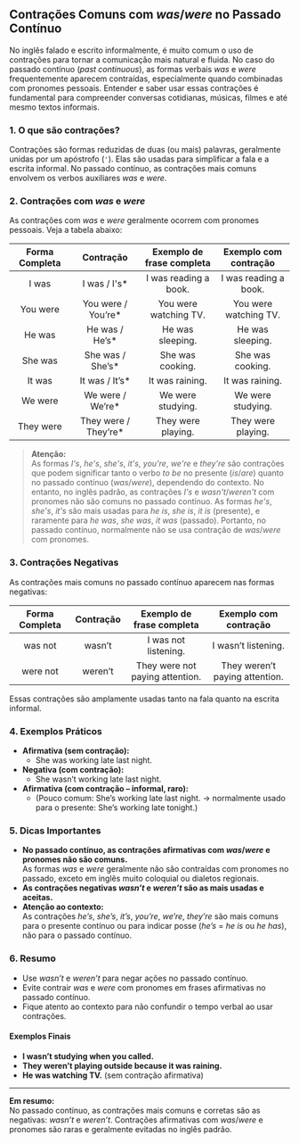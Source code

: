 
## Contrações Comuns com *was*/*were* no Passado Contínuo

No inglês falado e escrito informalmente, é muito comum o uso de contrações para tornar a comunicação mais natural e fluida. No caso do passado contínuo (*past continuous*), as formas verbais *was* e *were* frequentemente aparecem contraídas, especialmente quando combinadas com pronomes pessoais. Entender e saber usar essas contrações é fundamental para compreender conversas cotidianas, músicas, filmes e até mesmo textos informais.

### 1. O que são contrações?

Contrações são formas reduzidas de duas (ou mais) palavras, geralmente unidas por um apóstrofo (`'`). Elas são usadas para simplificar a fala e a escrita informal. No passado contínuo, as contrações mais comuns envolvem os verbos auxiliares *was* e *were*.

### 2. Contrações com *was* e *were*

As contrações com *was* e *were* geralmente ocorrem com pronomes pessoais. Veja a tabela abaixo:

| Forma Completa | Contração | Exemplo de frase completa | Exemplo com contração |
|:--------------:|:---------:|:------------------------:|:---------------------:|
| I was         | I was / I's* | I was reading a book.   | I was reading a book. |
| You were      | You were / You’re* | You were watching TV. | You were watching TV. |
| He was        | He was / He’s* | He was sleeping.       | He was sleeping.      |
| She was       | She was / She’s* | She was cooking.      | She was cooking.      |
| It was        | It was / It’s* | It was raining.        | It was raining.       |
| We were       | We were / We’re* | We were studying.     | We were studying.     |
| They were     | They were / They’re* | They were playing.  | They were playing.    |

> **Atenção:**  
> As formas *I's*, *he's*, *she's*, *it's*, *you're*, *we're* e *they're* são contrações que podem significar tanto o verbo *to be* no presente (*is*/*are*) quanto no passado contínuo (*was*/*were*), dependendo do contexto. No entanto, no inglês padrão, as contrações *I's* e *wasn't*/*weren't* com pronomes não são comuns no passado contínuo. As formas *he's*, *she's*, *it's* são mais usadas para *he is*, *she is*, *it is* (presente), e raramente para *he was*, *she was*, *it was* (passado). Portanto, no passado contínuo, normalmente não se usa contração de *was*/*were* com pronomes.

### 3. Contrações Negativas

As contrações mais comuns no passado contínuo aparecem nas formas negativas:

| Forma Completa      | Contração      | Exemplo de frase completa         | Exemplo com contração         |
|:-------------------:|:--------------:|:---------------------------------:|:-----------------------------:|
| was not             | wasn’t         | I was not listening.              | I wasn’t listening.           |
| were not            | weren’t        | They were not paying attention.   | They weren’t paying attention.|

Essas contrações são amplamente usadas tanto na fala quanto na escrita informal.

### 4. Exemplos Práticos

- **Afirmativa (sem contração):**
  - She was working late last night.
- **Negativa (com contração):**
  - She wasn’t working late last night.
- **Afirmativa (com contração – informal, raro):**
  - (Pouco comum: She’s working late last night. → normalmente usado para o presente: She’s working late tonight.)

### 5. Dicas Importantes

- **No passado contínuo, as contrações afirmativas com *was*/*were* e pronomes não são comuns.**  
  As formas *was* e *were* geralmente não são contraídas com pronomes no passado, exceto em inglês muito coloquial ou dialetos regionais.
- **As contrações negativas *wasn’t* e *weren’t* são as mais usadas e aceitas.**
- **Atenção ao contexto:**  
  As contrações *he’s*, *she’s*, *it’s*, *you’re*, *we’re*, *they’re* são mais comuns para o presente contínuo ou para indicar posse (*he’s* = *he is* ou *he has*), não para o passado contínuo.

### 6. Resumo

- Use *wasn’t* e *weren’t* para negar ações no passado contínuo.
- Evite contrair *was* e *were* com pronomes em frases afirmativas no passado contínuo.
- Fique atento ao contexto para não confundir o tempo verbal ao usar contrações.

#### Exemplos Finais

- **I wasn’t studying when you called.**
- **They weren’t playing outside because it was raining.**
- **He was watching TV.** (sem contração afirmativa)

---

**Em resumo:**  
No passado contínuo, as contrações mais comuns e corretas são as negativas: *wasn’t* e *weren’t*. Contrações afirmativas com *was*/*were* e pronomes são raras e geralmente evitadas no inglês padrão.

```
